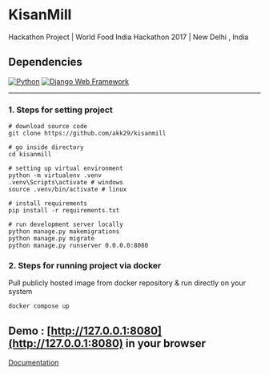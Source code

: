 # KisanMill

Hackathon Project | World Food India Hackathon 2017 | New Delhi , India

## Dependencies

[![Python](https://img.shields.io/badge/python-3.13.3-blue.svg?style=flat-square)](https://www.python.org/downloads/release/python-3133/)
[![Django Web Framework](https://img.shields.io/badge/Django-5.2-blue.svg?style=flat-square)](https://pypi.org/project/Django/5.2/)

---

### 1. Steps for setting project

```shell
# download source code
git clone https://github.com/akk29/kisanmill

# go inside directory
cd kisanmill

# setting up virtual environment
python -m virtualenv .venv
.venv\Scripts\activate # windows
source .venv/bin/activate # linux

# install requirements
pip install -r requirements.txt

# run development server locally
python manage.py makemigrations
python manage.py migrate
python manage.py runserver 0.0.0.0:8080
```

### 2. Steps for running project via docker

Pull publicly hosted image from docker repository & run directly on your system

```shell
docker compose up
```

## Demo : [http://127.0.0.1:8080](http://127.0.0.1:8080) in your browser


[Documentation](docs.md)